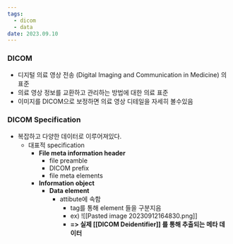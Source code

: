 ```yaml
---
tags:
  - dicom
  - data
date: 2023.09.10
---
```

### DICOM
- 디지털 의료 영상 전송 (Digital Imaging and Communication in Medicine) 의 표준
- 의료 영상 정보를 교환하고 관리하는 방법에 대한 의료 표준
- 이미지를 DICOM으로 보정하면 의료 영상 디테일을 자세히 볼수있음

### DICOM  Specification
- 복잡하고 다양한 데이터로 이루어져있다.
	- 대표적 specification
		- **File meta information header**
			- file preamble
			- DICOM prefix
			- file meta elements
		- **Information object**
			- **Data element**
				- attibute에 속함
					- tag를 통해 element 들을 구분지음
					-  ex) ![[Pasted image 20230912164830.png]]
					- **=> 실제 [[DICOM Deidentifier]] 를 통해 추출되는 메타 데이터**